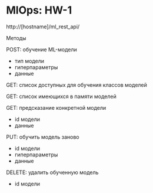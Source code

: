 # MlOps: HW-1

http://[hostname]/ml_rest_api/

Методы

POST: обучение ML-модели
- тип модели
- гиперпараметры
- данные

GET: список доступных для обучения классов моделей

GET: список имеющихся в памяти моделей

GET: предсказание конкретной модели
- id модели
- данные

PUT: обучить модель заново
- id модели
- гиперпараметры
- данные 

DELETE: удалить обученную модель
- id модели